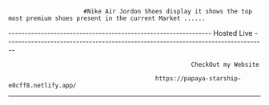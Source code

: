                          #Nike Air Jordon Shoes display it shows the top most premium shoes present in the current Market ......

--------------------------------------------------------------- Hosted Live ---------------------------------------------------------------------------------

                                                       CheckOut my Website
                                                       
                                             https://papaya-starship-e0cff8.netlify.app/
          
-------------------------------------------------------------------------------------------------------------------------------------------------------------
